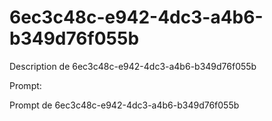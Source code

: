 # 6ec3c48c-e942-4dc3-a4b6-b349d76f055b

Description de 6ec3c48c-e942-4dc3-a4b6-b349d76f055b

Prompt:

Prompt de 6ec3c48c-e942-4dc3-a4b6-b349d76f055b